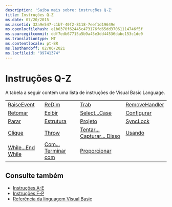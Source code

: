 ```yaml
---
description: 'Saiba mais sobre: instruções Q-Z'
title: Instruções Q-Z
ms.date: 07/20/2015
ms.assetid: 32a9e547-c1b7-40f2-8118-7eef1d19649e
ms.openlocfilehash: e1b0370f62445c473176fd65dd37061114746f5f
ms.sourcegitcommit: ddf7edb67715a5b9a45e3dd44536dabc153c1de0
ms.translationtype: MT
ms.contentlocale: pt-BR
ms.lasthandoff: 02/06/2021
ms.locfileid: "99741374"
---
```

# <a name="q-z-statements"></a>Instruções Q-Z

A tabela a seguir contém uma lista de instruções de Visual Basic Language.  
  
|||||  
|---|---|---|---|  
|[RaiseEvent](raiseevent-statement.md)|[ReDim](redim-statement.md)|[Trab](rem-statement.md)|[RemoveHandler](removehandler-statement.md)|  
|[Retomar](resume-statement.md)|[Exibir](return-statement.md)|[Select...Case](select-case-statement.md)|[Configurar](set-statement.md)|  
|[Parar](stop-statement.md)|[Estrutura](structure-statement.md)|[Projeto](sub-statement.md)|[SyncLock](synclock-statement.md)|  
|[Clique](then-statement.md)|[Throw](throw-statement.md)|[Tentar... Capturar... Disso](try-catch-finally-statement.md)|[Usando](using-statement.md)|  
|[While...End While](while-end-while-statement.md)|[Com... Terminar com](with-end-with-statement.md)|[Proporcionar](yield-statement.md)||  
  
## <a name="see-also"></a>Consulte também

- [Instruções A-E](a-e-statements.md)
- [Instruções F-P](f-p-statements.md)
- [Referência da linguagem Visual Basic](../index.md)
